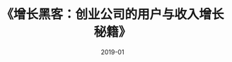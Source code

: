 ---
title: 《增长黑客：创业公司的用户与收入增长秘籍》
page: readings
score: 4
comment: 读起来能不断产生共鸣的一本书
date: 2019-01
douban: https://book.douban.com/subject/26541801/
tags: 
- 产品 & 创业
---